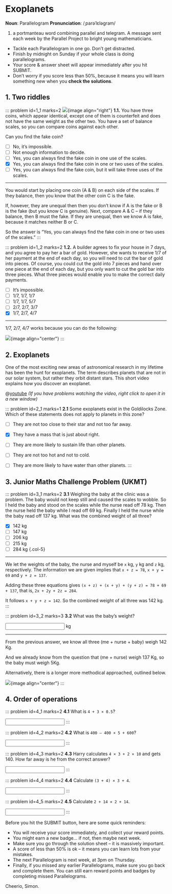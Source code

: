 # Exoplanets

<div class="dictionary">

__Noun__: Parallelogram
__Pronunciation__: /ˌparəˈlɛləɡram/

1. a portmanteau word combining parallel and telegram. A message sent each
week by the Parallel Project to bright young mathematicians.

</div>

*	Tackle each Parallelogram in one go. Don’t get distracted.
*	Finish by midnight on Sunday if your whole class is doing parallelograms.
*	Your score & answer sheet will appear immediately after you hit SUBMIT.
*	Don’t worry if you score less than 50%, because it means you will learn something new when you __check the solutions__.


## 1. Two riddles
::: problem id=1_1 marks=2
![](/resources/7-06-exoplanets/1-scale-justice.png){image align="right"}
__1.1.__ You have three coins, which appear identical, except one of them is counterfeit and does not have the same weight as the other two. You have a set of balance scales, so you can compare coins against each other.

Can you find the fake coin?

* [ ] No, it’s impossible.
* [ ] Not enough information to decide.
* [ ] Yes, you can always find the fake coin in one use of the scales.
* [x] Yes, you can always find the fake coin in one or two uses of the scales.
* [ ] Yes, you can always find the fake coin, but it will take three uses of the scales.

---

You would start by placing one coin (A & B) on each side of the scales. If they balance, then you know that the other coin C is the fake.

If, however, they are unequal then then you don’t know if A is the fake or B is the fake (but you know C is genuine). Next, compare A & C – if they balance, then B must the fake. If they are unequal, then we know A is fake, because it matches neither B or C.

So the answer is “Yes, you can always find the fake coin in one or two uses of the scales.”
:::

::: problem id=1_2 marks=2
__1.2.__ A builder agrees to fix your house in 7 days, and you agree to pay her a bar of gold. However, she wants to receive 1/7 of her payment at the end of each day, so you will need to cut the bar of gold into pieces. Of course, you could cut the gold into 7 pieces and hand over one piece at the end of each day, but you only want to cut the gold bar into three pieces. What three pieces would enable you to make the correct daily payments.

* [ ] It’s impossible.
* [ ] 1/7, 1/7, 1/7
* [ ] 1/7, 1/7, 5/7
* [ ] 2/7, 2/7, 3/7
* [x] 1/7, 2/7, 4/7

---

1/7, 2/7, 4/7 works because you can do the following:  

![](/resources/7-06-exoplanets/1_2-answer.jpg){image align="center"}
:::


## 2.	Exoplanets

One of the most exciting new areas of astronomical research in my lifetime has been the hunt for exoplanets. The term describes planets that are not in our solar system, but rather they orbit distant stars. This short video explains how you discover an exoplanet.

@[youtube](I7UtKDEibBg?rel=0) _(If you have problems watching the video, right click to open it in a new window)_

::: problem id=2_1 marks=1
__2.1__ Some exoplanets exist in the Goldilocks Zone. Which of these statements does not apply to planets in this zone?

* [ ] They are not too close to their star and not too far away.
* [x] They have a mass that is just about right.
* [ ] They are more likely to sustain life than other planets.
* [ ] They are not too hot and not to cold.
* [ ] They are more likely to have water than other planets.
:::


## 3.	Junior Maths Challenge Problem (UKMT)
<!--- (2013) Q18 --->

::: problem id=3_1 marks=2
__3.1__ Weighing the baby at the clinic was a problem. The baby would not keep still and caused the scales to wobble. So I held the baby and stood on the scales while the nurse read off 78 kg. Then the nurse held the baby while I read off 69 kg. Finally I held the nurse while the baby read off 137 kg. What was the combined weight of all three?

* [x] 142 kg
* [ ] 147 kg
* [ ] 206 kg
* [ ] 215 kg
* [ ] 284 kg
{.col-5}

---

We let the weights of the baby, the nurse and myself be `x` kg, `y` kg and `z` kg, respectively. The information we are given implies that `x + z = 78`, `x + y = 69` and `y + z = 137`.

Adding these three equations gives `(x + z) + (x + y) + (y + z) = 78 + 69 + 137`, that is, `2x + 2y + 2z = 284`.

It follows `x + y + z = 142`. So the combined weight of all three was 142 kg.
:::

::: problem id=3_2 marks=3
__3.2__ What was the baby’s weight?

<input type="number" solution="5"/> kg

---

From the previous answer, we know all three (me + nurse + baby) weigh 142 Kg.  

And we already know from the question that (me + nurse) weigh 137 Kg, so the baby must weigh 5Kg.   

Alternatively, there is a longer more methodical approached, outlined below.  

![](/resources/7-06-exoplanets/3_2-answer.jpg){image align="center"}
:::


## 4. Order of operations

::: problem id=4_1 marks=2
__4.1__ What is `4 + 3 × 0.5`?

<input solution="5.5"/>
:::

::: problem id=4_2 marks=2
__4.2__ What is `400 – 400 × 5 + 600`?

<input solution="-1,000"/>
:::

::: problem id=4_3 marks=2
__4.3__ Harry calculates `4 × 3 + 2 × 10` and gets 140. How far away is he from the correct answer?

<input solution="108"/>
:::

::: problem id=4_4 marks=2
__4.4__	Calculate `(3 + 4) × 3 + 4`.

<input solution="25"/>
:::

::: problem id=4_5 marks=2
__4.5__	Calculate `2 + 14 × 2 + 14`.

<input solution="44"/>
:::


Before you hit the SUBMIT button, here are some quick reminders:

*	You will receive your score immediately, and collect your reward points.
*	You might earn a new badge... if not, then maybe next week.
*	Make sure you go through the solution sheet – it is massively important.
*	A score of less than 50% is ok – it means you can learn lots from your mistakes.
*	The next Parallelogram is next week, at 3pm on Thursday.
*	Finally, if you missed any earlier Parallelograms, make sure you go back and complete them. You can still earn reward points and badges by completing missed Parallelograms.

Cheerio,
Simon.
